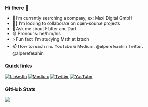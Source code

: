 ### Hi there 👋

* 🔭 I’m currently searching a company, ex: Maxi Digital GmbH<br>
* 🧑‍💻 I’m looking to collaborate on open-source projects<br>
* 💬 Ask me about Flutter and Dart<br>
* 😄 Pronouns: he/him/his<br>
* ⚡ Fun fact: I’m studying Math at Iztech <br>
* 📫 How to reach me: YouTube & Medium: @alperefesahin Twitter: @alperefesahin

### Quick links
[![LinkedIn](https://img.shields.io/badge/LinkedIn-%230077B5.svg?logo=linkedin&logoColor=white)](https://linkedin.com/in/alperefesahin/) [![Medium](https://img.shields.io/badge/Medium-12100E?logo=medium&logoColor=white)](https://medium.com/@alperefesahin) [![Twitter](https://img.shields.io/badge/Twitter-%231DA1F2.svg?logo=Twitter&logoColor=white)](https://twitter.com/alperefesahin) [![YouTube](https://img.shields.io/badge/YouTube-%23FF0000.svg?logo=YouTube&logoColor=white)](https://www.youtube.com/channel/UCcsgi-iDYAtQPmWI7I8e0pg) 

### GitHub Stats
![](https://github-readme-stats.vercel.app/api?username=alperefesahin&theme=default&hide_border=false&include_all_commits=false&count_private=true)<br/>
